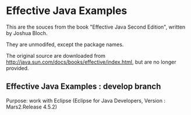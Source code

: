 # Effective Java Examples

This are the souces from the book "Effective Java Second Edition", written by Joshua Bloch.

They are unmodifed, except the package names.

The original source are downloaded from http://java.sun.com/docs/books/effective/index.html, but are no longer provided.


## Effective Java Examples  : develop branch

Purpose: work with Eclipse (Eclipse for Java Developers, Version : Mars2.Release 4.5.2)     


